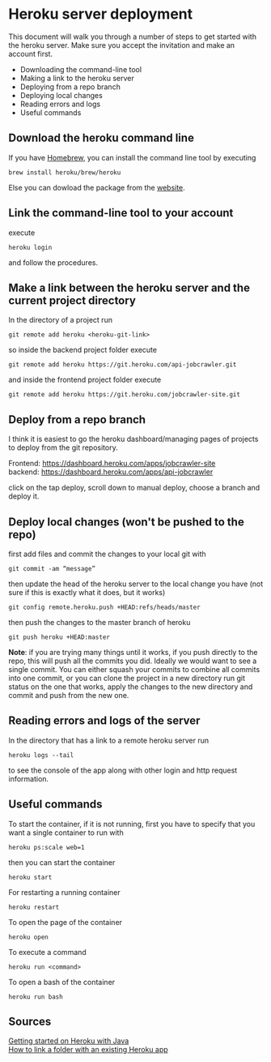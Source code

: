 # Heroku server deployment 

This document will walk you through a number of steps to get started with the heroku server. Make sure you accept the invitation and make an account first.
- Downloading the command-line tool
- Making a link to the heroku server
- Deploying from a repo branch
- Deploying local changes
- Reading errors and logs
- Useful commands


## Download the heroku command line 
If you have [Homebrew](https://brew.sh/), you can install the command line tool by executing 

    brew install heroku/brew/heroku
    
Else you can dowload the package from the [website](https://devcenter.heroku.com/articles/getting-started-with-java#set-up).

## Link the command-line tool to your account
execute

    heroku login 
    
and follow the procedures.


## Make a link between the heroku server and the current project directory
In the directory of a project run 

    git remote add heroku <heroku-git-link>

so inside the backend project folder execute

    git remote add heroku https://git.heroku.com/api-jobcrawler.git

and inside the frontend project folder execute 

    git remote add heroku https://git.heroku.com/jobcrawler-site.git

## Deploy from a repo branch
I think it is easiest to go the heroku dashboard/managing pages of projects to deploy from the git repository. 

Frontend: https://dashboard.heroku.com/apps/jobcrawler-site \
backend: https://dashboard.heroku.com/apps/api-jobcrawler

click on the tap deploy, scroll down to manual deploy, choose a branch and deploy it. 


## Deploy local changes (won't be pushed to the repo)
first add files and commit the changes to your local git with 
    
    git commit -am “message”
then update the head of the heroku server to the local change you have (not sure if this is exactly what it does, but it works)

    git config remote.heroku.push +HEAD:refs/heads/master
then push the changes to the master branch of heroku

    git push heroku +HEAD:master

**Note**: if you are trying many things until it works, if you push directly to the repo, this will push all the commits you did. Ideally we would want to see a single commit. You can either squash your commits to combine all commits into one commit, or you can clone the project in a new directory run git status on the one that works, apply the changes to the new directory and commit and push from the new one. 

## Reading errors and logs of the server
In the directory that has a link to a remote heroku server run

    heroku logs --tail
to see the console of the app along with other login and http request information.

## Useful commands 
To start the container, if it is not running, first you have to specify that you want a single container to run with
    
    heroku ps:scale web=1
    
then you can start the container

    heroku start

For restarting a running container 
	    
    heroku restart
To open the page of the container
        
    heroku open

To execute a command
    
    heroku run <command>
    
To open a bash of the container
	 
	heroku run bash
	 
## Sources
[Getting started on Heroku with Java](https://devcenter.heroku.com/articles/getting-started-with-java) \
[How to link a folder with an existing Heroku app](https://stackoverflow.com/questions/5129598/how-to-link-a-folder-with-an-existing-heroku-app)

	
